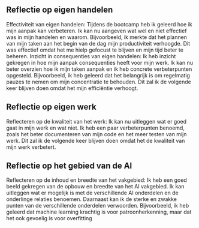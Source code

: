 ## Reflectie op eigen handelen
Effectiviteit van eigen handelen: Tijdens de bootcamp heb ik geleerd hoe ik mijn aanpak kan verbeteren. Ik kan nu aangeven wat wel en niet effectief was in mijn handelen en waarom. Bijvoorbeeld, ik merkte dat het plannen van mijn taken aan het begin van de dag mijn productiviteit verhoogde. Dit was effectief omdat het me hielp gefocust te blijven en mijn tijd beter te beheren.  Inzicht in consequenties van eigen handelen: Ik heb inzicht gekregen in hoe mijn aanpak consequenties heeft voor mijn werk. Ik kan nu beter overzien hoe ik mijn taken aanpak en ik heb concrete verbeterpunten opgesteld. Bijvoorbeeld, ik heb geleerd dat het belangrijk is om regelmatig pauzes te nemen om mijn concentratie te behouden. Dit zal ik de volgende keer blijven doen omdat het mijn efficiëntie verhoogt.  

## Reflectie op eigen werk
Reflecteren op de kwaliteit van het werk: Ik kan nu uitleggen wat er goed gaat in mijn werk en wat niet. Ik heb een paar verbeterpunten benoemd, zoals het beter documenteren van mijn code en het meer testen van mijn werk. Dit zal ik de volgende keer blijven doen omdat het de kwaliteit van mijn werk verbetert.  

## Reflectie op het gebied van de AI
Reflecteren op de inhoud en breedte van het vakgebied: Ik heb een goed beeld gekregen van de opbouw en breedte van het AI vakgebied. Ik kan uitleggen wat er mogelijk is met de verschillende AI onderdelen en de onderlinge relaties benoemen. Daarnaast kan ik de sterke en zwakke punten van de verschillende onderdelen verwoorden. Bijvoorbeeld, ik heb geleerd dat machine learning krachtig is voor patroonherkenning, maar dat het ook gevoelig is voor overfitting